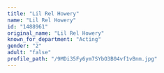 ```yaml
---
title: "Lil Rel Howery"
name: "Lil Rel Howery"
id: "1488961"
original_name: "Lil Rel Howery"
known_for_department: "Acting"
gender: "2"
adult: "false"
profile_path: "/9MDi35Fy6ym7SYbO3B04vf1vBnm.jpg"
---
```

